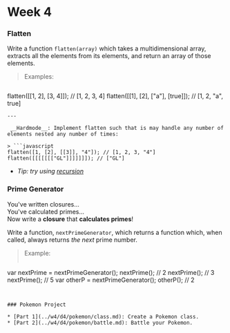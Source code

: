 # Week 4

### Flatten

Write a function `flatten(array)` which takes a multidimensional array, extracts all the elements from its elements, and return an array of those elements.

> Examples:

> ```javascript
flatten([[1, 2], [3, 4]]); // [1, 2, 3, 4]
flatten([[1], [2], ["a"], [true]]); // [1, 2, "a", true]
```
---

 __Hardmode__: Implement flatten such that is may handle any number of elements nested any number of times:

> ```javascript
flatten([1, [2], [[3]], "4"]); // [1, 2, 3, "4"]
flatten([[[[[[["GL"]]]]]]]); // ["GL"]
```
- _Tip: try using_ [_recursion_](https://en.wikipedia.org/wiki/Recursion#In_computer_science)

### Prime Generator

You've written closures...<br>
You've calculated primes...<br>
Now write a __closure__ that __calculates primes__!

Write a function, `nextPrimeGenerator`, which returns a function which, when called, always returns _the next_ prime number.

> Example:
> ```javascript
var nextPrime = nextPrimeGenerator();
nextPrime(); // 2
nextPrime(); // 3
nextPrime(); // 5
var otherP    = nextPrimeGenerator();
otherP();    // 2
```


### Pokemon Project

* [Part 1](../w4/d4/pokemon/class.md): Create a Pokemon class.
* [Part 2](../w4/d4/pokemon/battle.md): Battle your Pokemon.
